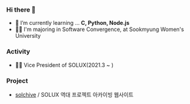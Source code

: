 ### Hi there 👋
- 🌱 I’m currently learning ... <strong>C, Python, Node.js</strong>
- 👩‍🎓 I'm majoring in Software Convergence, at Sookmyung Women's University


### Activity
- 👩‍💼 Vice President of SOLUX(2021.3 ~ )

### Project
- [solchive](https://github.com/Yena777/solchive.git) / SOLUX 역대 프로젝트 아카이빙 웹사이트

<!--
**Yena777/Yena777** is a ✨ _special_ ✨ repository because its `README.md` (this file) appears on your GitHub profile.

Here are some ideas to get you started:

- 🔭 I’m currently working on ...

- 👯 I’m looking to collaborate on ...
- 🤔 I’m looking for help with ...
- 💬 Ask me about ...
- 📫 How to reach me: ...
- 😄 Pronouns: ...
- ⚡ Fun fact: ...
-->
